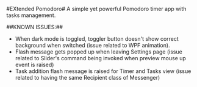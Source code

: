 #EXtended Pomodoro#
A simple yet powerful Pomodoro timer app with tasks management.


##KNOWN ISSUES:##

- When dark mode is toggled, toggler button doesn't show correct background when switched (issue related to WPF animation).
- Flash message gets popped up when leaving Settings page (issue related to Slider's command being invoked when preview mouse up event is raised)
- Task addition flash message is raised for Timer and Tasks view (issue related to having the same Recipient class of Messenger)
